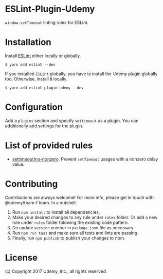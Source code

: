 ESLint-Plugin-Udemy
===================

`window.setTimeout` linting rules for ESLint.

# Installation

Install [ESLint](https://www.github.com/eslint/eslint) either locally or globally.

    $ yarn add eslint --dev

If you installed `ESLint` globally, you have to install the Udemy plugin globally too. Otherwise, install it locally.

    $ yarn add eslint-plugin-udemy --dev

# Configuration

Add a `plugins` section and specify `settimeout` as a plugin.
You can additionally add settings for the plugin.

# List of provided rules

* [settimeout/no-nonzero](rules/no-nonzero): Prevent `setTimeout` usages with a nonzero delay value.

# Contributing

Contributions are always welcome! For more info, please get in touch with @udemy/team-f team. In a nutshell:

1. Run `npm install` to install all dependencies.
1. Make your desired changes to any rule under `rules` folder. Or add a new rule under `rules` folder
folowing the existing code pattern.
1. *Do* update `version` number in `package.json` file as necessary.
1. Run `npm run test` and make sure all tests and lints are passing.
1. Finally, run `npm publish` to publish your changes to npm.

# License

(c) Copyright 2017 Udemy, Inc., all rights reserved.
